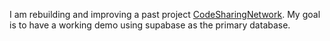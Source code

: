 I am rebuilding and improving a past project [CodeSharingNetwork](!https://github.com/cau777/CodeSharingNetwork).
My goal is to have a working demo using supabase as the primary database.